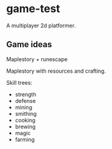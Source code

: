 # game-test

A multiplayer 2d platformer.

## Game ideas

Maplestory + runescape

Maplestory with resources and crafting. 

Skill trees:

- strength
- defense
- mining
- smithing
- cooking
- brewing
- magic
- farming
